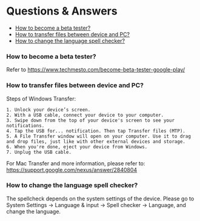 # Questions & Answers

- [How to become a beta tester?](#how-to-become-a-beta-tester)
- [How to transfer files between device and PC?](#how-to-transfer-files-between-device-and-pc)
- [How to change the language spell checker?](#how-to-change-the-language-spell-checker)

### How to become a beta tester?

Refer to https://www.techmesto.com/become-beta-tester-google-play/

### How to transfer files between device and PC?

Steps of Windows Transfer:

```
1. Unlock your device’s screen.
2. With a USB cable, connect your device to your computer.
3. Swipe down from the top of your device's screen to see your notifications.
4. Tap the USB for... notification. Then tap Transfer files (MTP).
5. A File Transfer window will open on your computer. Use it to drag and drop files, just like with other external devices and storage.
6. When you're done, eject your device from Windows.
7. Unplug the USB cable.
```

For Mac Transfer and more information, please refer to: https://support.google.com/nexus/answer/2840804

### How to change the language spell checker?

The spellcheck depends on the system settings of the device. Please go to System Settings -> Language & input -> Spell checker -> Language, and change the language.
